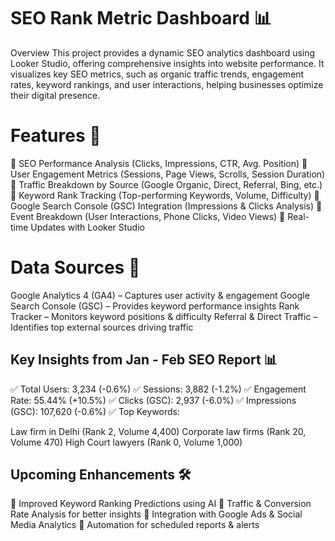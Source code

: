 # SEO Rank Metric Dashboard 📊
Overview
This project provides a dynamic SEO analytics dashboard using Looker Studio, offering comprehensive insights into website performance. It visualizes key SEO metrics, such as organic traffic trends, engagement rates, keyword rankings, and user interactions, helping businesses optimize their digital presence.


# Features 🚀
📌 SEO Performance Analysis (Clicks, Impressions, CTR, Avg. Position)
📌 User Engagement Metrics (Sessions, Page Views, Scrolls, Session Duration)
📌 Traffic Breakdown by Source (Google Organic, Direct, Referral, Bing, etc.)
📌 Keyword Rank Tracking (Top-performing Keywords, Volume, Difficulty)
📌 Google Search Console (GSC) Integration (Impressions & Clicks Analysis)
📌 Event Breakdown (User Interactions, Phone Clicks, Video Views)
📌 Real-time Updates with Looker Studio

# Data Sources 📑

Google Analytics 4 (GA4) – Captures user activity & engagement
Google Search Console (GSC) – Provides keyword performance insights
Rank Tracker – Monitors keyword positions & difficulty
Referral & Direct Traffic – Identifies top external sources driving traffic

## Key Insights from Jan - Feb SEO Report 📊

✅ Total Users: 3,234 (-0.6%)
✅ Sessions: 3,882 (-1.2%)
✅ Engagement Rate: 55.44% (+10.5%)
✅ Clicks (GSC): 2,937 (-6.0%)
✅ Impressions (GSC): 107,620 (-0.6%)
✅ Top Keywords:

Law firm in Delhi (Rank 2, Volume 4,400)
Corporate law firms (Rank 20, Volume 470)
High Court lawyers (Rank 0, Volume 1,000)


## Upcoming Enhancements 🛠️
🔹 Improved Keyword Ranking Predictions using AI
🔹 Traffic & Conversion Rate Analysis for better insights
🔹 Integration with Google Ads & Social Media Analytics
🔹 Automation for scheduled reports & alerts

